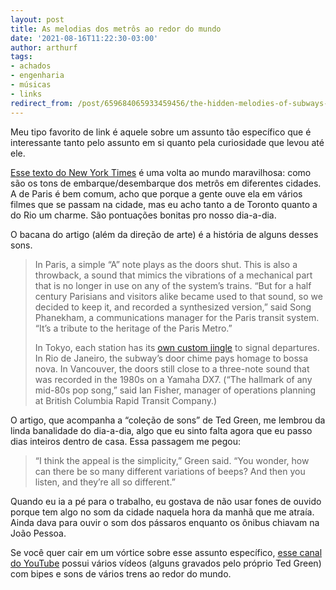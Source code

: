 ```yaml
---
layout: post
title: As melodias dos metrôs ao redor do mundo
date: '2021-08-16T11:22:30-03:00'
author: arthurf
tags:
- achados
- engenharia
- músicas
- links
redirect_from: /post/659684065933459456/the-hidden-melodies-of-subways-around-the-world
---
```


Meu tipo favorito de link é aquele sobre um assunto tão específico que é interessante tanto pelo assunto em si quanto pela curiosidade que levou até ele.

[Esse texto do New York Times](https://www.nytimes.com/interactive/2021/08/13/arts/subway-train-sounds.html) é uma volta ao mundo maravilhosa: como são os tons de embarque/desembarque dos metrôs em diferentes cidades. A de Paris é bem comum, acho que porque a gente ouve ela em vários filmes que se passam na cidade, mas eu acho tanto a de Toronto quanto a do Rio um charme. São pontuações bonitas pro nosso dia-a-dia.

O bacana do artigo (além da direção de arte) é a história de alguns desses sons.

> In Paris, a simple “A” note plays as the doors shut. This is also a throwback, a sound that mimics the vibrations of a mechanical part that is no longer in use on any of the system’s trains. “But for a half century Parisians and visitors alike became used to that sound, so we decided to keep it, and recorded a synthesized version,” said Song Phanekham, a communications manager for the Paris transit system. “It’s a tribute to the heritage of the Paris Metro.”
>
> In Tokyo, each station has its [own custom jingle](https://nz.news.yahoo.com/news/jingle-bells-japans-unusual-station-music-39787682.html?guccounter=1&guce_referrer=aHR0cHM6Ly93d3cuZ29vZ2xlLmNvbS8&guce_referrer_sig=AQAAAHFtHzZ-bqgIMEV7DOd5Gw60sEmUtv1_izPSbeugea9KanQUMoBJCDWTuI-Wof--u7JPB0sWJFx49Q8F0D30CYFY5NCvB-scNuUQ3m2mBfpCVUs5NgKgAP9j-f_CJBmDum4puz8mO1uujr3332mrUvyjmUzgoR_5q-HuHlg9PYRt) to signal departures. In Rio de Janeiro, the subway’s door chime pays homage to bossa nova. In Vancouver, the doors still close to a three-note sound that was recorded in the 1980s on a Yamaha DX7. (“The hallmark of any mid-80s pop song,” said Ian Fisher, manager of operations planning at British Columbia Rapid Transit Company.)

O artigo, que acompanha a “coleção de sons” de Ted Green, me lembrou da linda banalidade do dia-a-dia, algo que eu sinto falta agora que eu passo dias inteiros dentro de casa. Essa passagem me pegou:

> “I think the appeal is the simplicity,” Green said. “You wonder, how can there be so many different variations of beeps? And then you listen, and they’re all so different.”

Quando eu ia a pé para o trabalho, eu gostava de não usar fones de ouvido porque tem algo no som da cidade naquela hora da manhã que me atraía. Ainda dava para ouvir o som dos pássaros enquanto os ônibus chiavam na João Pessoa.

Se você quer cair em um vórtice sobre esse assunto específico, [esse canal do YouTube](https://www.youtube.com/user/OltonHall/featured) possui vários vídeos (alguns gravados pelo próprio Ted Green) com bipes e sons de vários trens ao redor do mundo.

